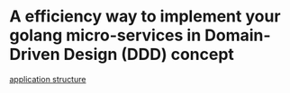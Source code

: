 # A efficiency way to implement your golang micro-services in Domain-Driven Design (DDD) concept

[application structure](./go-sample-ddd.png)
